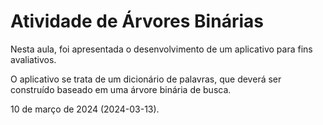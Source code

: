 # Atividade de Árvores Binárias

Nesta aula, foi apresentada o desenvolvimento de um aplicativo para fins avaliativos.

O aplicativo se trata de um dicionário de palavras, que deverá ser construído baseado em uma árvore binária de busca.

10 de março de 2024 (2024-03-13).
